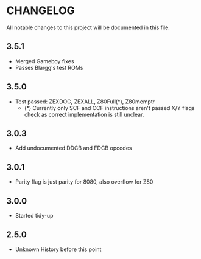# CHANGELOG

All notable changes to this project will be documented in this file.

## 3.5.1

- Merged Gameboy fixes
- Passes Blargg's test ROMs

## 3.5.0

- Test passed: ZEXDOC, ZEXALL, Z80Full(*), Z80memptr
  - (*) Currently only SCF and CCF instructions aren't passed X/Y flags check as correct implementation is still unclear.

## 3.0.3

- Add undocumented DDCB and FDCB opcodes

## 3.0.1

- Parity flag is just parity for 8080, also overflow for Z80

## 3.0.0

- Started tidy-up

## 2.5.0

- Unknown History before this point
